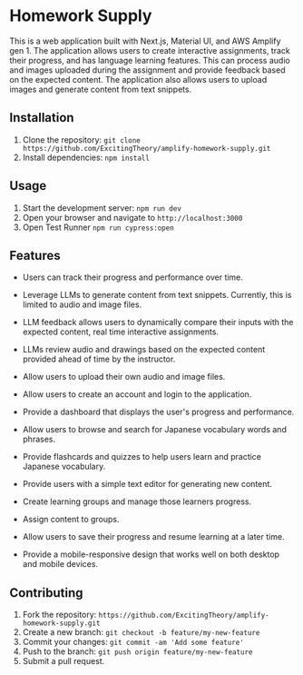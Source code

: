 # Homework Supply

This is a web application built with Next.js, Material UI, and AWS Amplify gen 1. The application allows users to create interactive assignments, track their progress, and has language learning features. This can process audio and images uploaded during the assignment and provide feedback based on the expected content. The application also allows users to upload images and generate content from text snippets.

## Installation

1. Clone the repository: `git clone https://github.com/ExcitingTheory/amplify-homework-supply.git`
2. Install dependencies: `npm install`

## Usage

1. Start the development server: `npm run dev`
2. Open your browser and navigate to `http://localhost:3000`
3. Open Test Runner `npm run cypress:open`

## Features

- Users can track their progress and performance over time.
- Leverage LLMs to generate content from text snippets. Currently, this is limited to audio and image files.
- LLM feedback allows users to dynamically compare their inputs with the expected content, real time interactive assignments.
- LLMs review audio and drawings based on the expected content provided ahead of time by the instructor.
- Allow users to upload their own audio and image files.

- Allow users to create an account and login to the application.
- Provide a dashboard that displays the user's progress and performance.
- Allow users to browse and search for Japanese vocabulary words and phrases.
- Provide flashcards and quizzes to help users learn and practice Japanese vocabulary.
- Provide users with a simple text editor for generating new content.
- Create learning groups and manage those learners progress.
- Assign content to groups.
- Allow users to save their progress and resume learning at a later time.
- Provide a mobile-responsive design that works well on both desktop and mobile devices.

## Contributing

1. Fork the repository: `https://github.com/ExcitingTheory/amplify-homework-supply.git`
2. Create a new branch: `git checkout -b feature/my-new-feature`
3. Commit your changes: `git commit -am 'Add some feature'`
4. Push to the branch: `git push origin feature/my-new-feature`
5. Submit a pull request.
